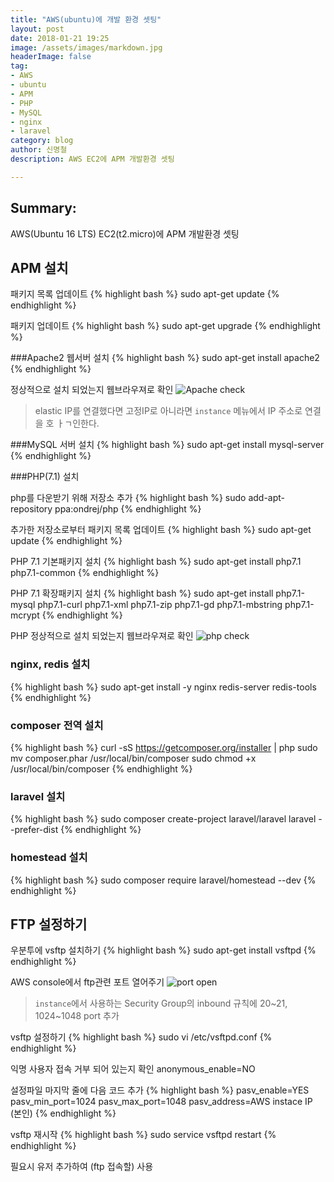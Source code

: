 ```yaml
---
title: "AWS(ubuntu)에 개발 환경 셋팅"
layout: post
date: 2018-01-21 19:25
image: /assets/images/markdown.jpg
headerImage: false
tag:
- AWS
- ubuntu
- APM
- PHP
- MySQL
- nginx
- laravel
category: blog
author: 신명철
description: AWS EC2에 APM 개발환경 셋팅

---
```


## Summary:

AWS(Ubuntu 16 LTS) EC2(t2.micro)에 APM 개발환경 셋팅

## APM 설치

패키지 목록 업데이트
{% highlight bash %}
sudo apt-get update
{% endhighlight %}

패키지 업데이트
{% highlight bash %}
sudo apt-get upgrade
{% endhighlight %}

###Apache2 웹서버 설치
{% highlight bash %}
sudo apt-get install apache2
{% endhighlight %}

정상적으로 설치 되었는지 웹브라우져로 확인
![Apache check][1]
> elastic IP를 연결했다면 고정IP로 아니라면 `instance` 메뉴에서 IP 주소로 연결을 호 ㅏㄱ인한다.


###MySQL 서버 설치
{% highlight bash %}
sudo apt-get install mysql-server
{% endhighlight %}


###PHP(7.1) 설치 

php를 다운받기 위해 저장소 추가
{% highlight bash %}
sudo add-apt-repository ppa:ondrej/php
{% endhighlight %}

추가한 저장소로부터 패키지 목록 업데이트
{% highlight bash %}
sudo apt-get update
{% endhighlight %}

PHP 7.1 기본패키지 설치
{% highlight bash %}
sudo apt-get install php7.1 php7.1-common
{% endhighlight %}

PHP 7.1 확장패키지 설치
{% highlight bash %}
sudo apt-get install php7.1-mysql php7.1-curl php7.1-xml php7.1-zip php7.1-gd php7.1-mbstring php7.1-mcrypt
{% endhighlight %}

PHP 정상적으로 설치 되었는지 웹브라우져로 확인
![php check][2]


### nginx, redis 설치
{% highlight bash %}
sudo apt-get install -y nginx redis-server redis-tools
{% endhighlight %}

### composer 전역 설치
{% highlight bash %}
curl -sS https://getcomposer.org/installer | php
sudo mv composer.phar /usr/local/bin/composer
sudo chmod +x /usr/local/bin/composer
{% endhighlight %}

### laravel 설치
{% highlight bash %}
sudo composer create-project laravel/laravel laravel --prefer-dist
{% endhighlight %}

### homestead 설치
{% highlight bash %}
sudo composer require laravel/homestead --dev
{% endhighlight %}

## FTP 설정하기

우분투에 vsftp 설치하기
{% highlight bash %}
sudo apt-get install vsftpd
{% endhighlight %}

AWS console에서 ftp관련 포트 열어주기
![port open][2]
> `instance`에서 사용하는 Security Group의 inbound 규칙에 20~21, 1024~1048 port 추가


vsftp 설정하기
{% highlight bash %}
sudo vi /etc/vsftpd.conf
{% endhighlight %}

익명 사용자 접속 거부 되어 있는지 확인
anonymous_enable=NO

설정파일 마지막 줄에 다음 코드 추가
{% highlight bash %}
pasv_enable=YES
pasv_min_port=1024
pasv_max_port=1048
pasv_address=AWS instace IP (본인)
{% endhighlight %}

vsftp 재시작
{% highlight bash %}
sudo service vsftpd restart
{% endhighlight %}

필요시 유저 추가하여 (ftp 접속할) 사용


[1]: http://smc0210.github.io/assets/post/20180120-1-1.png
[2]: http://smc0210.github.io/assets/post/20180120-1-2.png
[2]: http://smc0210.github.io/assets/post/20180120-1-3.png

